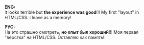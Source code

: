 **ENG:**  
It looks terrible but **the experience was good**!!!
My first "layout" in HTML/CSS. I leave as a memory!

**РУС:**  
На это страшно смотреть, **но опыт был хороший**!!! 
Моя первая "вёрстка" на HTML/CSS. Оставляю как память!

